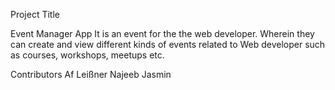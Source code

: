 Project Title

Event Manager 
App It is an event for the the web developer. Wherein they can create and view different kinds of events related to Web developer such as courses, workshops, meetups etc.

Contributors 
Af Leißner 
Najeeb 
Jasmin
